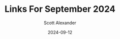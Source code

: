 ---
layout: podcast
title: "Links For September 2024"
author: Scott Alexander
description: https://www.astralcodexten.com/p/links-for-september-2024
date: 2024-09-12
length: 5862156
duration: 1465
guid: links-for-september-2024
---